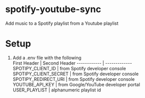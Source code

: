 # spotify-youtube-sync
Add music to a Spotify playlist from a Youtube playlist

# Setup
1. Add a .env file with the following<br /> 
First Header | Second Header
------------ | -------------
SPOTIPY_CLIENT_ID | from Spotify developer console
SPOTIPY_CLIENT_SECRET | from Spotify developer console
SPOTIPY_REDIRECT_URI | from Spotify developer console
YOUTUBE_API_KEY | from Google/YouTube developer portal
USER_PLAYLIST | alphanumeric playlist id
